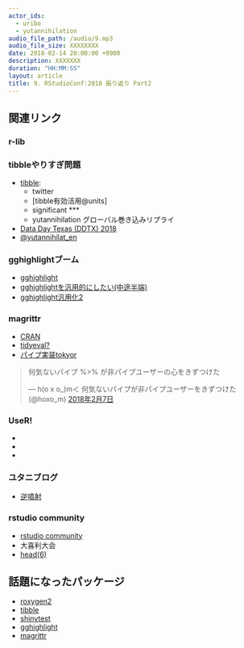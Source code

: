 ```yaml
---
actor_ids:
  - uribo
  - yutannihilation
audio_file_path: /audio/9.mp3
audio_file_size: XXXXXXXX
date: 2018-02-14 20:00:00 +0900
description: XXXXXXX
duration: "HH:MM:SS"
layout: article
title: 9. RStudioConf:2018 振り返り Part2
---
```


## 関連リンク

### r-lib

### tibbleやりすぎ問題

- [tibble]():
    - twitter
    - [tibble有効活用@units]
    - significant \*\*\*
    - yutannihilation グローバル巻き込みリプライ
- [Data Day Texas (DDTX) 2018]()
- [@yutannihilat_en](https://twitter.com/yutannihilat_en)

### gghighlightブーム

- [gghighlight](推しです)
- [gghighlightを汎用的にしたい(中途半端)](https://qiita.com/Atsushi776/items/c7260806a597d4553ef2)
- [gghighlight汎用化2
](https://qiita.com/Atsushi776/items/8cf30d10821ec83d696d)

### magrittr

- [CRAN]()
- [tidyeval?]()
- [パイプ実装tokyor]()

<blockquote class="twitter-tweet" data-lang="ja"><p lang="ja" dir="ltr">何気ないパイプ %&gt;% が非パイプユーザーの心をきずつけた</p>&mdash; h(o x o_)m＜ 何気ないパイプが非パイプユーザーをきずつけた (@hoxo_m) <a href="https://twitter.com/hoxo_m/status/961225420535300098?ref_src=twsrc%5Etfw">2018年2月7日</a></blockquote>
<script async src="https://platform.twitter.com/widgets.js" charset="utf-8"></script>

### UseR!

- [](https://user2018.r-project.org/)
- [](http://www.user2019.fr/)
- [](https://www.r-project.org/conferences.html)

### ユタニブログ

- [逆噴射]()

### rstudio community

- [rstudio community]()
- 大喜利大会
- [head(6)]()

## 話題になったパッケージ

- [roxygen2]()
- [tibble]()
- [shinytest]()
- [gghighlight]()
- [magrittr]()
